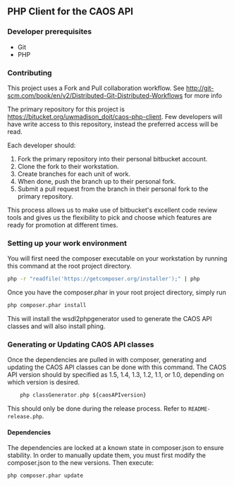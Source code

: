 ## PHP Client for the CAOS API

### Developer prerequisites
* Git
* PHP

### Contributing
This project uses a Fork and Pull collaboration workflow. See http://git-scm.com/book/en/v2/Distributed-Git-Distributed-Workflows for more info

The primary repository for this project is https://bitucket.org/uwmadison_doit/caos-php-client. Few developers will have write access to this
repository, instead the preferred access will be read.

Each developer should:

1. Fork the primary repository into their personal bitbucket account.
2. Clone the fork to their workstation.
3. Create branches for each unit of work.
4. When done, push the branch up to their personal fork.
5. Submit a pull request from the branch in their personal fork to the primary repository.

This process allows us to make use of bitbucket's excellent code review tools and gives us the flexibility to pick and choose which features are ready for promotion at different times.

### Setting up your work environment
You will first need the composer executable on your workstation by running this command at the root project directory.

```bash
php -r "readfile('https://getcomposer.org/installer');" | php
```

Once you have the composer.phar in your root project directory, simply run

```bash
php composer.phar install
```

This will install the wsdl2phpgenerator used to generate the CAOS API classes and will also install phing.

### Generating or Updating CAOS API classes 
Once the dependencies are pulled in with composer, generating and updating the CAOS API classes can be done with this command. The CAOS API version should by specified as 1.5, 1.4, 1.3, 1.2, 1.1, or 1.0, depending on which version is desired.

``` php
	php classGenerator.php ${caosAPIversion}
```



This should only be done during the release process. Refer to `README-release.php`.

#### Dependencies
The dependencies are locked at a known state in composer.json to ensure stability. In order to manually update them, you must first modify the
composer.json to the new versions. Then execute:
```bash
php composer.phar update
```



